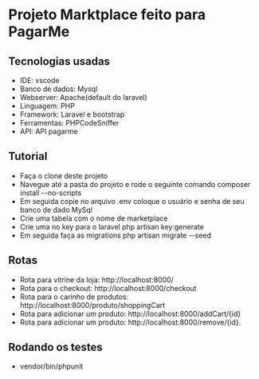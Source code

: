 <h1>Projeto Marktplace feito para PagarMe</h1>
<h2>Tecnologias usadas</h2>
    <ul>
        <li>IDE: vscode</li>
        <li>Banco de dados: Mysql</li>
        <li>Webserver: Apache(default do laravel)</li>
        <li>Linguagem: PHP</li>
        <li>Framework: Laravel e bootstrap</li>
        <li>Ferramentas: PHPCodeSniffer</li>
        <li>API: API pagarme</li>
    </ul>
<h2>Tutorial</h2>
    <ul>
        <li>Faça o clone deste projeto</li>
        <li>Navegue até a pasta do projeto e rode o seguinte comando composer install --no-scripts</li>
        <li>Em seguida copie no arquivo .env coloque o usuário e senha de seu banco de dado MySql</li>
        <li>Crie uma tabela com o nome de marketplace</li>
        <li>Crie uma no key para o laravel php artisan key:generate</li>
        <li>Em seguida faça as migrations php artisan migrate --seed</li>
    </ul>

<h2>Rotas</h2>
    <ul>
        <li>Rota para vitrine da loja: http://localhost:8000/</li>
        <li>Rota para o checkout: http://localhost:8000/checkout</li>
        <li>Rota para o carinho de produtos: http://localhost:8000/produto/shoppingCart</li>
        <li>Rota para adicionar um produto: http://localhost:8000/addCart/{id}</li>
        <li>Rota para adicionar um produto: http://localhost:8000/remove/{id}.</li>
    </ul>

<h2>Rodando os testes</h2>
    <ul>
        <li>vendor/bin/phpunit</li>
    </ul>
